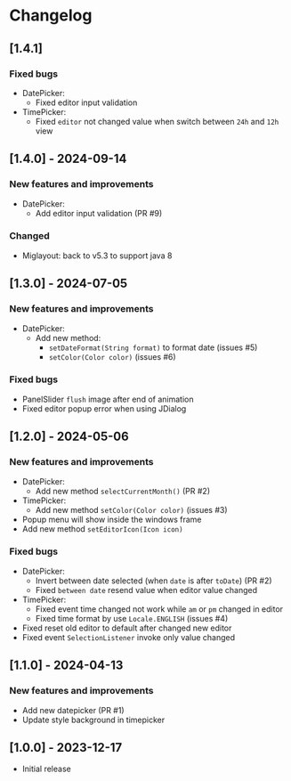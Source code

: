 # Changelog

## [1.4.1]

### Fixed bugs

- DatePicker:
  - Fixed editor input validation
- TimePicker:
  - Fixed `editor` not changed value when switch between `24h` and `12h` view

## [1.4.0] - 2024-09-14

### New features and improvements

- DatePicker:
  - Add editor input validation (PR #9)

### Changed

- Miglayout: back to v5.3 to support java 8

## [1.3.0] - 2024-07-05

### New features and improvements

- DatePicker:
  - Add new method:
    - `setDateFormat(String format)` to format date (issues #5)
    - `setColor(Color color)` (issues #6)

### Fixed bugs

- PanelSlider `flush` image after end of animation
- Fixed editor popup error when using JDialog

## [1.2.0] - 2024-05-06

### New features and improvements

- DatePicker:
  - Add new method `selectCurrentMonth()` (PR #2)
- TimePicker:
  - Add new method `setColor(Color color)` (issues #3)
- Popup menu will show inside the windows frame
- Add new method `setEditorIcon(Icon icon)`

### Fixed bugs

- DatePicker:
  - Invert between date selected (when `date` is after `toDate`) (PR #2)
  - Fixed `between date` resend value when editor value changed
- TimePicker: 
  - Fixed event time changed not work while `am` or `pm` changed in editor
  - Fixed time format by use `Locale.ENGLISH` (issues #4)
- Fixed reset old editor to default after changed new editor
- Fixed event `SelectionListener` invoke only value changed

## [1.1.0] - 2024-04-13

### New features and improvements

- Add new datepicker (PR #1) 
- Update style background in timepicker

## [1.0.0] - 2023-12-17

- Initial release

